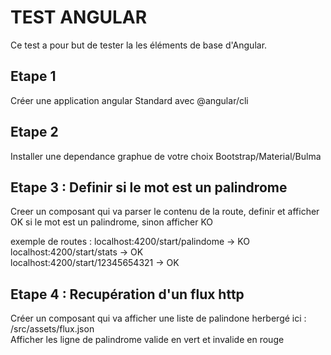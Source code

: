# TEST ANGULAR 

Ce test a pour but de tester la les éléments de base d'Angular.

## Etape 1
Créer une application angular Standard avec @angular/cli

## Etape 2
Installer une dependance graphue de votre choix Bootstrap/Material/Bulma

## Etape 3 : Definir si le mot est un palindrome
Creer un composant qui va parser le contenu de la route, definir et afficher OK si le mot est un palindrome, sinon afficher KO

exemple de routes : 
  localhost:4200/start/palindome -> KO  
  localhost:4200/start/stats -> OK  
  localhost:4200/start/12345654321 -> OK  

## Etape 4 : Recupération d'un flux http
Créer un composant qui va afficher une liste de palindone herbergé ici :  /src/assets/flux.json  
Afficher les ligne de palindrome valide en vert et invalide en rouge



